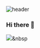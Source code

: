 ![header](https://capsule-render.vercel.app/api?type=waving&color=auto&height=300&section=header&text=Uzin's%20GitHub%20stats&fontSize=50)
### Hi there 👋
<img src="https://img.shields.io/badge/Python-3766AB?style=flat-square&logo=Python&logoColor=white"/></a>&nbsp 

<!--
**uUZINN/uUZINN** is a ✨ _special_ ✨ repository because its `README.md` (this file) appears on your GitHub profile.

Here are some ideas to get you started:

- 🔭 I’m currently working on ...
- 🌱 I’m currently learning ...
- 👯 I’m looking to collaborate on ...
- 🤔 I’m looking for help with ...
- 💬 Ask me about ...
- 📫 How to reach me: ...
- 😄 Pronouns: ...
- ⚡ Fun fact: ...
-->
